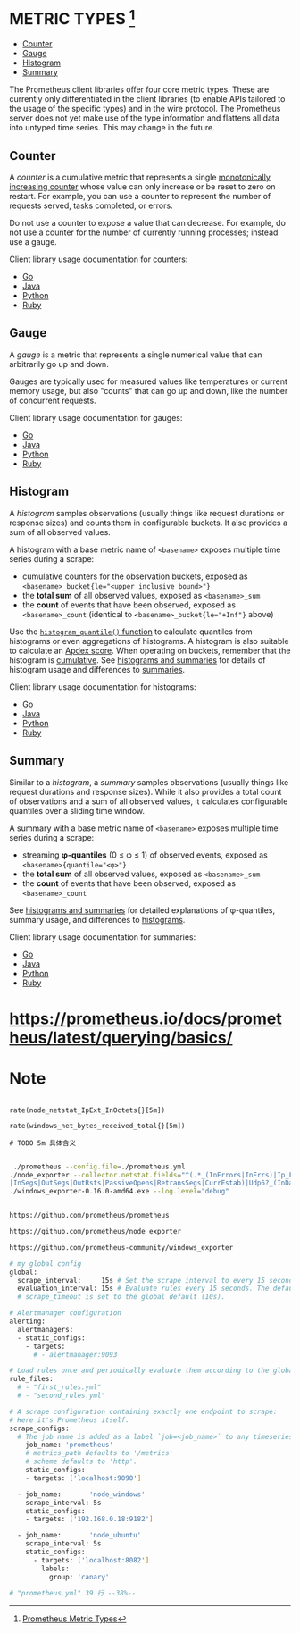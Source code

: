

# METRIC TYPES [^PROMETHEUS_METRIC_TYPES]

-   [Counter](https://prometheus.io/docs/concepts/metric_types/#counter)
-   [Gauge](https://prometheus.io/docs/concepts/metric_types/#gauge)
-   [Histogram](https://prometheus.io/docs/concepts/metric_types/#histogram)
-   [Summary](https://prometheus.io/docs/concepts/metric_types/#summary)

The Prometheus client libraries offer four core metric types. These are currently only differentiated in the client libraries (to enable APIs tailored to the usage of the specific types) and in the wire protocol. The Prometheus server does not yet make use of the type information and flattens all data into untyped time series. This may change in the future.

## Counter[](https://prometheus.io/docs/concepts/metric_types/#counter)

A  _counter_  is a cumulative metric that represents a single  [monotonically increasing counter](https://en.wikipedia.org/wiki/Monotonic_function)  whose value can only increase or be reset to zero on restart. For example, you can use a counter to represent the number of requests served, tasks completed, or errors.

Do not use a counter to expose a value that can decrease. For example, do not use a counter for the number of currently running processes; instead use a gauge.

Client library usage documentation for counters:

-   [Go](https://godoc.org/github.com/prometheus/client_golang/prometheus#Counter)
-   [Java](https://github.com/prometheus/client_java#counter)
-   [Python](https://github.com/prometheus/client_python#counter)
-   [Ruby](https://github.com/prometheus/client_ruby#counter)

## Gauge[](https://prometheus.io/docs/concepts/metric_types/#gauge)

A  _gauge_  is a metric that represents a single numerical value that can arbitrarily go up and down.

Gauges are typically used for measured values like temperatures or current memory usage, but also "counts" that can go up and down, like the number of concurrent requests.

Client library usage documentation for gauges:

-   [Go](https://godoc.org/github.com/prometheus/client_golang/prometheus#Gauge)
-   [Java](https://github.com/prometheus/client_java#gauge)
-   [Python](https://github.com/prometheus/client_python#gauge)
-   [Ruby](https://github.com/prometheus/client_ruby#gauge)

## Histogram[](https://prometheus.io/docs/concepts/metric_types/#histogram)

A  _histogram_  samples observations (usually things like request durations or response sizes) and counts them in configurable buckets. It also provides a sum of all observed values.

A histogram with a base metric name of  `<basename>`  exposes multiple time series during a scrape:

-   cumulative counters for the observation buckets, exposed as  `<basename>_bucket{le="<upper inclusive bound>"}`
-   the  **total sum**  of all observed values, exposed as  `<basename>_sum`
-   the  **count**  of events that have been observed, exposed as  `<basename>_count`  (identical to  `<basename>_bucket{le="+Inf"}`  above)

Use the  [`histogram_quantile()`  function](https://prometheus.io/docs/prometheus/latest/querying/functions/#histogram_quantile)  to calculate quantiles from histograms or even aggregations of histograms. A histogram is also suitable to calculate an  [Apdex score](https://en.wikipedia.org/wiki/Apdex). When operating on buckets, remember that the histogram is  [cumulative](https://en.wikipedia.org/wiki/Histogram#Cumulative_histogram). See  [histograms and summaries](https://prometheus.io/docs/practices/histograms)  for details of histogram usage and differences to  [summaries](https://prometheus.io/docs/concepts/metric_types/#summary).

Client library usage documentation for histograms:

-   [Go](https://godoc.org/github.com/prometheus/client_golang/prometheus#Histogram)
-   [Java](https://github.com/prometheus/client_java#histogram)
-   [Python](https://github.com/prometheus/client_python#histogram)
-   [Ruby](https://github.com/prometheus/client_ruby#histogram)

## Summary[](https://prometheus.io/docs/concepts/metric_types/#summary)

Similar to a  _histogram_, a  _summary_  samples observations (usually things like request durations and response sizes). While it also provides a total count of observations and a sum of all observed values, it calculates configurable quantiles over a sliding time window.

A summary with a base metric name of  `<basename>`  exposes multiple time series during a scrape:

-   streaming  **φ-quantiles**  (0 ≤ φ ≤ 1) of observed events, exposed as  `<basename>{quantile="<φ>"}`
-   the  **total sum**  of all observed values, exposed as  `<basename>_sum`
-   the  **count**  of events that have been observed, exposed as  `<basename>_count`

See  [histograms and summaries](https://prometheus.io/docs/practices/histograms)  for detailed explanations of φ-quantiles, summary usage, and differences to  [histograms](https://prometheus.io/docs/concepts/metric_types/#histogram).

Client library usage documentation for summaries:

-   [Go](https://godoc.org/github.com/prometheus/client_golang/prometheus#Summary)
-   [Java](https://github.com/prometheus/client_java#summary)
-   [Python](https://github.com/prometheus/client_python#summary)
-   [Ruby](https://github.com/prometheus/client_ruby#summary)


# https://prometheus.io/docs/prometheus/latest/querying/basics/

# Note

```proql

rate(node_netstat_IpExt_InOctets{}[5m])

rate(windows_net_bytes_received_total{}[5m])

# TODO 5m 具体含义

```

```sh

 ./prometheus --config.file=./prometheus.yml
./node_exporter --collector.netstat.fields="^(.*_(InErrors|InErrs)|Ip_Forwarding|Ip(6|Ext)_(InOctets|OutOctets)|Icmp6?_(InMsgs|OutMsgs)|TcpExt_(Listen.*|Syncookies.*|TCPSynRetrans)|Tcp_(ActiveOpens
|InSegs|OutSegs|OutRsts|PassiveOpens|RetransSegs|CurrEstab)|Udp6?_(InDatagrams|OutDatagrams|NoPorts|RcvbufErrors|SndbufErrors))$" --web.listen-address 0.0.0.0:8082
./windows_exporter-0.16.0-amd64.exe --log.level="debug"


https://github.com/prometheus/prometheus

https://github.com/prometheus/node_exporter

https://github.com/prometheus-community/windows_exporter
```

```sh
# my global config
global:
  scrape_interval:     15s # Set the scrape interval to every 15 seconds. Default is every 1 minute.
  evaluation_interval: 15s # Evaluate rules every 15 seconds. The default is every 1 minute.
  # scrape_timeout is set to the global default (10s).

# Alertmanager configuration
alerting:
  alertmanagers:
  - static_configs:
    - targets:
      # - alertmanager:9093

# Load rules once and periodically evaluate them according to the global 'evaluation_interval'.
rule_files:
  # - "first_rules.yml"
  # - "second_rules.yml"

# A scrape configuration containing exactly one endpoint to scrape:
# Here it's Prometheus itself.
scrape_configs:
  # The job name is added as a label `job=<job_name>` to any timeseries scraped from this config.
  - job_name: 'prometheus'
    # metrics_path defaults to '/metrics'
    # scheme defaults to 'http'.
    static_configs:
    - targets: ['localhost:9090']

  - job_name:       'node_windows'
    scrape_interval: 5s
    static_configs:
    - targets: ['192.168.0.18:9182']

  - job_name:       'node_ubuntu'
    scrape_interval: 5s
    static_configs:
      - targets: ['localhost:8082']
        labels:
          group: 'canary'
                                                                                                                                                                                                                                                                           
# "prometheus.yml" 39 行 --38%--  
```

[^PROMETHEUS_METRIC_TYPES]: [Prometheus Metric Types](https://prometheus.io/docs/concepts/metric_types/#metric-types)
